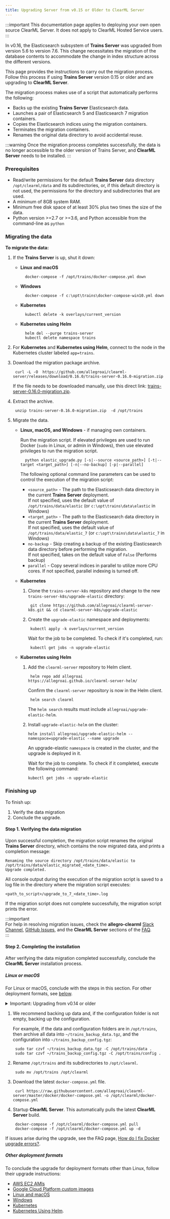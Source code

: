 ```yaml
---
title: Upgrading Server from v0.15 or Older to ClearML Server
---
```


:::important
This documentation page applies to deploying your own open source ClearML Server. It does not apply to ClearML Hosted Service users.
:::

In v0.16, the Elasticsearch subsystem of **Trains Server** was upgraded from version 5.6 to version 7.6. This change necessitates 
the migration of the database contents to accommodate the change in index structure across the different versions.  
  
This page provides the instructions to carry out the migration process. Follow this process if using **Trains Server** 
version 0.15 or older and are upgrading to **ClearML Server**. 
  
The migration process makes use of a script that automatically performs the following:

* Backs up the existing **Trains Server** Elasticsearch data.
* Launches a pair of Elasticsearch 5 and Elasticsearch 7 migration containers.
* Copies the Elasticsearch indices using the migration containers.
* Terminates the migration containers.
* Renames the original data directory to avoid accidental reuse.


:::warning 
Once the migration process completes successfully, the data is no longer accessible to the older version of Trains Server, 
and **ClearML Server** needs to be installed.
:::

### Prerequisites


* Read/write permissions for the default **Trains Server** data directory `/opt/clearml/data` and its subdirectories, or, 
  if this default directory is not used, the permissions for the directory and subdirectories that are used.
* A minimum of 8GB system RAM.
* Minimum free disk space of at least 30% plus two times the size of the data.
* Python version >=2.7 or >=3.6, and Python accessible from the command-line as `python`

### Migrating the data

**To migrate the data:**

1. If the **Trains Server** is up, shut it down:

    * **Linux and macOS**
    
            docker-compose -f /opt/trains/docker-compose.yml down
    
    * **Windows**
    
            docker-compose -f c:\opt\trains\docker-compose-win10.yml down
            
    * **Kubernetes**
    
            kubectl delete -k overlays/current_version
            
    * **Kubernetes using Helm**
    
            helm del --purge trains-server
            kubectl delete namespace trains            
            
1. For **Kubernetes** and **Kubernetes using Helm**, connect to the node in the Kubernetes cluster labeled `app=trains`.
                
1. Download the migration package archive.

        curl -L -O  https://github.com/allegroai/clearml-server/releases/download/0.16.0/trains-server-0.16.0-migration.zip

    If the file needs to be downloaded manually, use this direct link: [trains-server-0.16.0-migration.zip](https://github.com/allegroai/clearml-server/releases/download/0.16.0/trains-server-0.16.0-migration.zip).

1. Extract the archive.

        unzip trains-server-0.16.0-migration.zip  -d /opt/trains
        
1. Migrate the data.        

    * **Linux, macOS, and Windows** - if managing own containers.
    
        Run the migration script. If elevated privileges are used to run Docker (`sudo` in Linux, or admin in Windows), 
      then use elevated privileges to run the migration script.
    
            python elastic_upgrade.py [-s|--source <source_path>] [-t|--target <target_path>] [-n|--no-backup] [-p|--parallel]
    
        The following optional command line parameters can be used to control the execution of the migration script:           
    
        * `<source_path>` - The path to the Elasticsearch data directory in the current **Trains Server** deployment.  
          If not specified, uses the default value of `/opt/trains/data/elastic` (or `c:\opt\trains\data\elastic` in Windows)
        * `<target_path>` - The path to the Elasticsearch data directory in the current **Trains Server** deployment.  
          If not specified, uses the default value of `/opt/trains/data/elastic_7` (or `c:\opt\trains\data\elastic_7` in Windows)
        * `no-backup` - Skip creating a backup of the existing Elasticsearch data directory before performing the migration.  
          If not specified, takes on the default value of `False` (Performs backup)
        * `parallel` - Copy several indices in parallel to utilize more CPU cores. If not specified, parallel indexing is turned off.          
          
    * **Kubernetes**
    
        1. Clone the `trains-server-k8s` repository and change to the new `trains-server-k8s/upgrade-elastic` directory:
    
                git clone https://github.com/allegroai/clearml-server-k8s.git && cd clearml-server-k8s/upgrade-elastic
            
        1. Create the `upgrade-elastic` namespace and deployments:
        
                kubectl apply -k overlays/current_version
                
            Wait for the job to be completed. To check if it's completed, run:
            
                kubectl get jobs -n upgrade-elastic
                
    * **Kubernetes using Helm**
    
        1. Add the `clearml-server` repository to Helm client.

                helm repo add allegroai https://allegroai.github.io/clearml-server-helm/
    
            Confirm the `clearml-server` repository is now in the Helm client.
    
                helm search clearml

            The `helm search` results must include `allegroai/upgrade-elastic-helm`.
            
        1.  Install `upgrade-elastic-helm` on the cluster:
        
                helm install allegroai/upgrade-elastic-helm --namespace=upgrade-elastic --name upgrade
                
            An upgrade-elastic `namespace` is created in the cluster, and the upgrade is deployed in it.

            Wait for the job to complete. To check if it completed, execute the following command:

                kubectl get jobs -n upgrade-elastic                                   

### Finishing up

To finish up: 
1. Verify the data migration
1. Conclude the upgrade.

#### Step 1. Verifying the data migration

Upon successful completion, the migration script renames the original **Trains Server** directory, which contains the now 
migrated data, and prints a completion message:

    Renaming the source directory /opt/trains/data/elastic to /opt/trains/data/elastic_migrated_<date_time>.
    Upgrade completed.

All console output during the execution of the migration script is saved to a log file in the directory where the migration script executes:
 
    <path_to_script>/upgrade_to_7_<date_time>.log
    
If the migration script does not complete successfully, the migration script prints the error.

:::important  
For help in resolving migration issues, check the **allegro-clearml** [Slack Channel](https://join.slack.com/t/clearml/shared_invite/zt-c0t13pty-aVUZZW1TSSSg2vyIGVPBhg), 
[GitHub Issues](https://github.com/allegroai/clearml-server/issues), and the **ClearML Server** sections of the [FAQ](../faq.md).     
:::
    
#### Step 2. Completing the installation

After verifying the data migration completed successfully, conclude the **ClearML Server** installation process.

##### Linux or macOS

For Linux or macOS, conclude with the steps in this section. For other deployment formats, see [below](#other-deployment-formats).

<details className="cml-expansion-panel info">
<summary className="cml-expansion-panel-summary">Important: Upgrading from v0.14 or older</summary>
<div className="cml-expansion-panel-content">
   For Linux only, if upgrading from **Trains Server** v0.14 or older, configure the **ClearML Agent Services**.

   * If ``CLEARML_HOST_IP`` is not provided, then **ClearML Agent Services** will use the external public address of the 
     **ClearML Server**.
   * If ``CLEARML_AGENT_GIT_USER`` / ``CLEARML_AGENT_GIT_PASS`` are not provided, then **ClearML Agent Services** will 
     not be able to access any private repositories for running service tasks.


      export CLEARML_HOST_IP=server_host_ip_here
      export CLEARML_AGENT_GIT_USER=git_username_here
      export CLEARML_AGENT_GIT_PASS=git_password_here


:::note 
For backwards compatibility, the environment variables ``TRAINS_HOST_IP``, ``TRAINS_AGENT_GIT_USER``, and ``TRAINS_AGENT_GIT_PASS`` are supported. 
:::

</div>
</details>
      

1. We recommend backing up data and, if the configuration folder is not empty, backing up the configuration.

    For example, if the data and configuration folders are in `/opt/trains`, then archive all data into `~/trains_backup_data.tgz`, 
   and the configuration into `~/trains_backup_config.tgz`:
    
        sudo tar czvf ~/trains_backup_data.tgz -C /opt/trains/data .
        sudo tar czvf ~/trains_backup_config.tgz -C /opt/trains/config .

1. Rename `/opt/trains` and its subdirectories to `/opt/clearml`.

        sudo mv /opt/trains /opt/clearml
    
1. Download the latest `docker-compose.yml` file.

        curl https://raw.githubusercontent.com/allegroai/clearml-server/master/docker/docker-compose.yml -o /opt/clearml/docker-compose.yml

1. Startup **ClearML Server**. This automatically pulls the latest **ClearML Server** build.
        
        docker-compose -f /opt/clearml/docker-compose.yml pull
        docker-compose -f /opt/clearml/docker-compose.yml up -d

If issues arise during the upgrade, see the FAQ page, [How do I fix Docker upgrade errors?](../faq#common-docker-upgrade-errors).

##### Other deployment formats

To conclude the upgrade for deployment formats other than Linux, follow their upgrade instructions: 
 
* [AWS EC2 AMIs](upgrade_server_aws_ec2_ami.md)
* [Google Cloud Platform custom images](upgrade_server_gcp.md)
* [Linux and macOS](upgrade_server_linux_mac.md)
* [Windows](upgrade_server_win.md)
* [Kubernetes](upgrade_server_kubernetes.md)
* [Kubernetes Using Helm](upgrade_server_kubernetes_helm.md).